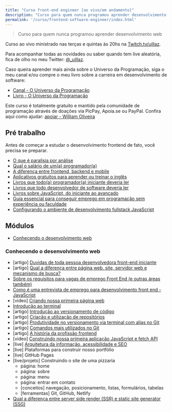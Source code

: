 ```yaml
---
title: "Curso front-end engineer [ao vivo/em andamento]"
description: "Curso para quem nunca programou aprender desenvolvimento web"
permalink: '/curso/frontend-software-engineer/index.html'
---
```

> Curso para quem nunca programou aprender desenvolvimento web

Curso ao vivo ministrado nas terças e quintas às 20hs na [Twitch.tv/uillaz](https://www.twitch.tv/uillaz).

Para acompanhar todas as novidades ou saber quando tem live aleatória, fica de olho no meu Twitter: [@_uillaz](https://twitter.com/_uillaz).

Caso queira aprender mais ainda sobre o Universo da Programação, siga o meu canal e/ou compre o meu livro sobre a carreira em desenvolvimento de software:

- [Canal - O Universo da Programação](https://www.youtube.com/channel/UCWrqsnPLl6aRX0ECUmPaZEw)
- [Livro - O Universo da Programação](https://www.casadocodigo.com.br/products/livro-universo-programacao)

Este curso é totalmente gratuito e mantido pela comunidade de programação através de doações via PicPay, Apoia.se ou PayPal. Confira aqui como ajudar: [apoiar - William Oliveira](/apoio-social)

## Pré trabalho

Antes de começar a estudar o desenvolvimento frontend de fato, você precisa se preparar.

- [O que é paralisia por análise](/posts/pare-de-procurar-conteúdo-e-comece-a-praticar-você-pode-estar-bloqueado-pela-paralisia-por-análise/)
- [Qual o salário de um(a) programador(a)](/posts/qual-o-salário-de-um-a-programador-a/)
- [A diferença entre frontend, backend e mobile](/posts/a-diferença-entre-frontend-backend-e-mobile/)
- [Aplicativos gratuitos para aprender ou treinar o inglês](/posts/aplicativos-gratuitos-para-aprender-ou-treinar-o-inglês/)
- [Livros que todo(a) programador(a) iniciante deveria ler](/posts/livros-que-todo-programador-iniciante-deveria-ler/)
- [Livros que todo desenvolvedor de software deveria ler](/posts/Livros-que-todo-desenvolvedor-de-software-deveria-ler/)
- [Livros sobre JavaScript, do iniciante ao avançado](/posts/Livros-sobre-JavaScript-do-iniciante-ao-avancado-e-ES6/)
- [Guia essencial para conseguir emprego em programação sem experiência ou faculdade](/posts/guia-conseguir-emprego-programação-sem-experiência-faculdade/)
- [Configurando o ambiente de desenvolvimento fullstack JavaScript](/posts/configurando-o-ambiente-de-desenvolvimento-fullstack-javascript/)

## Módulos

<!-- vscode-markdown-toc -->
* [Conhecendo o desenvolvimento web](#Conhecendoodesenvolvimentoweb)
<!-- * [Aprendendo programação para front-end web](#Aprendendoprogramaoparafront-endweb)
* [Desenvolvendo aplicações client-side completas](#Desenvolvendoaplicaesclient-sidecompletas)
* [Qualidade de software web front-end](#Qualidadedesoftwarewebfront-end) -->
<!-- vscode-markdown-toc-config
	numbering=false
	autoSave=true
	/vscode-markdown-toc-config -->
<!-- /vscode-markdown-toc -->

### <a name='Conhecendoodesenvolvimentoweb'></a>Conhecendo o desenvolvimento web

- [artigo] [Duvidas de toda pessoa desenvolvedora front-end iniciante](https://woliveiras.com.br/posts/duvidas-frontend-iniciante/)
- [artigo] [Qual a diferença entre página web, site, servidor web e mecanismo de busca?](https://developer.mozilla.org/pt-BR/docs/Learn/Common_questions/Pages_sites_servers_and_search_engines)
- [Sobre os requisitos para vagas de emprego Front End (e outras áreas também)](/posts/requisitos-para-vagas-front-end/)
- [Como é uma entrevista de emprego para desenvolvimento front end - JavaScript](/posts/Como-e-uma-entrevista-de-emprego-para-desenvolvimento-front-end-JavaScript/)
- [video] [Criando nossa primeira página web](https://www.youtube.com/watch?v=jVsNAdk-4Ww&ab_channel=OUniversodaPrograma%C3%A7%C3%A3o)
- [Introdução ao terminal](/posts/introdução-ao-terminal/)
- [artigo] [Introdução ao versionamento de código](/posts/introdução-a-versionamento-de-código-e-conhecendo-o-git/)
- [artigo] [Criação e utilização de repositórios](/posts/trabalhando-com-reposit%C3%B3rios-remotos-git-e-github/)
- [artigo] [Produtividade no versionamento via terminal com alias no Git](/posts/produtividade-no-versionamento-via-terminal-com-alias-no-git/)
- [artigo] [Comandos mais utilizados no Git](/posts/comandos-mais-utilizados-no-git/)
- [artigo] [A história da profissão frontend](/posts/a-historia-da-profissao-frontend/)
- [video] [Construindo nossa primeira aplicação JavaScript e fetch API](https://www.youtube.com/watch?v=fSx_VHO9MMY&ab_channel=OUniversodaPrograma%C3%A7%C3%A3o)
- [live] [Arquitetura da informação, acessibilidade e SEO](https://www.youtube.com/watch?v=JoXBX3v8bVU&ab_channel=OUniversodaPrograma%C3%A7%C3%A3o)
- [live] Plataformas para construir nosso portfólio
- [live] GitHub Pages
- [live/projeto] Construindo o site de uma pizzaria
	- página: home
	- página: sobre
	- página: menu
	- página: entrar em contato
	- [conceitos] navegação, posicionamento, listas, formulários, tabelas
	- [ferramentas] Git, GitHub, Netlify
- [Qual a diferença entre server side render (SSR) e static site generator (SSG)](/posts/qual-diferenca-server-side-render-ssr-e-static-site-generator-ssg/)
<!-- ## <a name='Aprendendoprogramaoparafront-endweb'></a>Aprendendo programação para front-end web
## <a name='Desenvolvendoaplicaesclient-sidecompletas'></a>Desenvolvendo aplicações client-side completas
## <a name='Qualidadedesoftwarewebfront-end'></a>Qualidade de software web front-end -->
